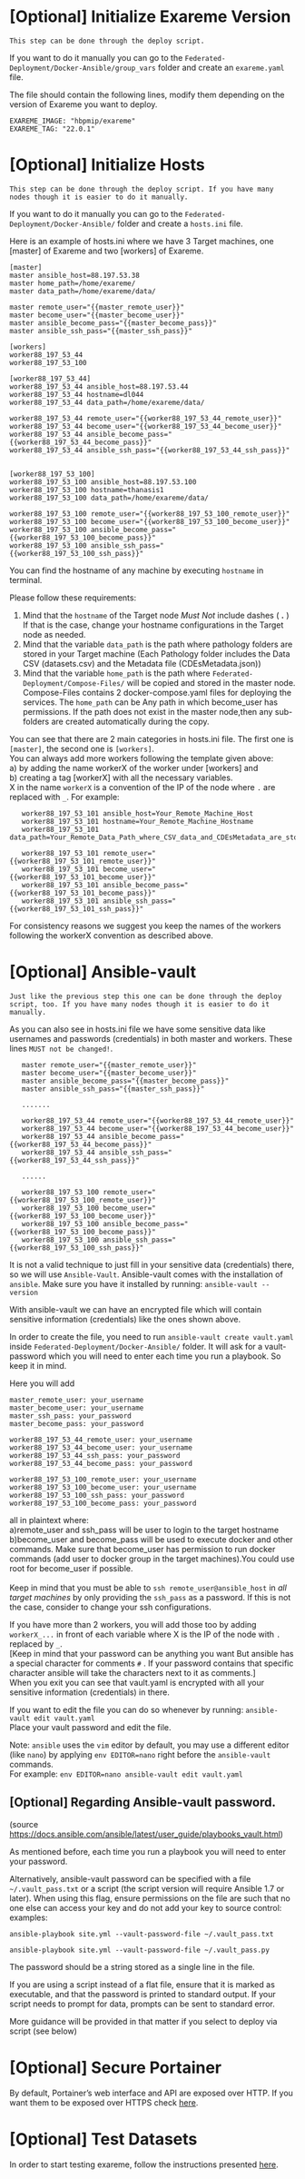 # [Optional] Initialize Exareme Version

```This step can be done through the deploy script.```

If you want to do it manually you can go to the ```Federated-Deployment/Docker-Ansible/group_vars``` folder and create an ```exareme.yaml``` file.

The file should contain the following lines, modify them depending on the version of Exareme you want to deploy.

```
EXAREME_IMAGE: "hbpmip/exareme"
EXAREME_TAG: "22.0.1"
```

# [Optional] Initialize Hosts

```This step can be done through the deploy script. If you have many nodes though it is easier to do it manually.```

If you want to do it manually you can go to the ```Federated-Deployment/Docker-Ansible/``` folder and create a ```hosts.ini``` file.

Here is an example of hosts.ini where we have 3 Target machines, one [master] of Exareme and two [workers] of Exareme.

```
[master]
master ansible_host=88.197.53.38
master home_path=/home/exareme/
master data_path=/home/exareme/data/

master remote_user="{{master_remote_user}}"
master become_user="{{master_become_user}}"
master ansible_become_pass="{{master_become_pass}}"
master ansible_ssh_pass="{{master_ssh_pass}}"

[workers]
worker88_197_53_44
worker88_197_53_100

[worker88_197_53_44]
worker88_197_53_44 ansible_host=88.197.53.44
worker88_197_53_44 hostname=dl044
worker88_197_53_44 data_path=/home/exareme/data/

worker88_197_53_44 remote_user="{{worker88_197_53_44_remote_user}}"
worker88_197_53_44 become_user="{{worker88_197_53_44_become_user}}"
worker88_197_53_44 ansible_become_pass="{{worker88_197_53_44_become_pass}}"
worker88_197_53_44 ansible_ssh_pass="{{worker88_197_53_44_ssh_pass}}"


[worker88_197_53_100]
worker88_197_53_100 ansible_host=88.197.53.100
worker88_197_53_100 hostname=thanasis1
worker88_197_53_100 data_path=/home/exareme/data/

worker88_197_53_100 remote_user="{{worker88_197_53_100_remote_user}}"
worker88_197_53_100 become_user="{{worker88_197_53_100_become_user}}"
worker88_197_53_100 ansible_become_pass="{{worker88_197_53_100_become_pass}}"
worker88_197_53_100 ansible_ssh_pass="{{worker88_197_53_100_ssh_pass}}"
```
You can find the hostname of any machine by executing ```hostname``` in terminal.<br/>

Please follow these requirements:
1) Mind that the ```hostname``` of the Target node *Must Not* include dashes ( **.** ) If that is the case, change your hostname configurations in the Target node as needed.
2) Mind that the variable ```data_path``` is the path where pathology folders are stored in your Target machine (Each Pathology folder includes the Data CSV (datasets.csv) and the Metadata file (CDEsMetadata.json))
3) Mind that the variable ```home_path``` is the path where ```Federated-Deployment/Compose-Files/``` will be copied and stored in the master node. Compose-Files contains 2 docker-compose.yaml files for deploying the services.
The ```home_path``` can be Any path in which become_user has permissions. If the path does not exist in the master node,then any sub-folders are created automatically during the copy.

You can see that there are 2 main categories in hosts.ini file. The first one is ```[master]```, the second one is ```[workers]```. <br/>
You can always add more workers following the template given above: </br>
a) by adding the name workerX of the worker under [workers] and </br>
b) creating a tag [workerX] with all the necessary variables. </br>
X in the name ```workerX``` is a convention of the IP of the node where ```.``` are replaced with ```_```. For example:

```
   worker88_197_53_101 ansible_host=Your_Remote_Machine_Host
   worker88_197_53_101 hostname=Your_Remote_Machine_Hostname
   worker88_197_53_101 data_path=Your_Remote_Data_Path_where_CSV_data_and_CDEsMetadata_are_stored

   worker88_197_53_101 remote_user="{{worker88_197_53_101_remote_user}}"
   worker88_197_53_101 become_user="{{worker88_197_53_101_become_user}}"
   worker88_197_53_101 ansible_become_pass="{{worker88_197_53_101_become_pass}}"
   worker88_197_53_101 ansible_ssh_pass="{{worker88_197_53_101_ssh_pass}}"
```

For consistency reasons we suggest you keep the names of the workers following the workerX convention as described above.

# [Optional] Ansible-vault

```Just like the previous step this one can be done through the deploy script, too. If you have many nodes though it is easier to do it manually.```

As you can also see in hosts.ini file we have some sensitive data like usernames and passwords (credentials) in both master and workers. These lines ```MUST not be changed!```.

```
   master remote_user="{{master_remote_user}}"
   master become_user="{{master_become_user}}"
   master ansible_become_pass="{{master_become_pass}}"
   master ansible_ssh_pass="{{master_ssh_pass}}"

   .......

   worker88_197_53_44 remote_user="{{worker88_197_53_44_remote_user}}"
   worker88_197_53_44 become_user="{{worker88_197_53_44_become_user}}"
   worker88_197_53_44 ansible_become_pass="{{worker88_197_53_44_become_pass}}"
   worker88_197_53_44 ansible_ssh_pass="{{worker88_197_53_44_ssh_pass}}"

   ......

   worker88_197_53_100 remote_user="{{worker88_197_53_100_remote_user}}"
   worker88_197_53_100 become_user="{{worker88_197_53_100_become_user}}"
   worker88_197_53_100 ansible_become_pass="{{worker88_197_53_100_become_pass}}"
   worker88_197_53_100 ansible_ssh_pass="{{worker88_197_53_100_ssh_pass}}"
```

It is not a valid technique to just fill in your sensitive data (credentials) there, so we will use ```Ansible-Vault```.
Ansible-vault comes with the installation of ```ansible```. Make sure you have it installed by running: ```ansible-vault --version```

With ansible-vault we can have an encrypted file which will contain sensitive information (credentials) like the ones shown above.

In order to create the file, you need to run
```ansible-vault create vault.yaml``` inside ```Federated-Deployment/Docker-Ansible/``` folder.
It will ask for a vault-password which you will need to enter each time you run a playbook. So keep it in mind.

Here you will add
```
master_remote_user: your_username
master_become_user: your_username
master_ssh_pass: your_password
master_become_pass: your_password

worker88_197_53_44_remote_user: your_username
worker88_197_53_44_become_user: your_username
worker88_197_53_44_ssh_pass: your_password
worker88_197_53_44_become_pass: your_password

worker88_197_53_100_remote_user: your_username
worker88_197_53_100_become_user: your_username
worker88_197_53_100_ssh_pass: your_password
worker88_197_53_100_become_pass: your_password
```
all in plaintext where:<br/>
a)remote_user and ssh_pass will be user to login to the target hostname<br/>
b)become_user and become_pass will be used to execute docker and other commands. Make sure that become_user has permission to run docker commands (add user to docker group in the target machines).You could use root for become_user if possible.
<br/><br/>
Keep in mind that you must be able to ```ssh remote_user@ansible_host``` in *all target machines* by only providing the ```ssh_pass``` as a password. If this is not the case, consider to change your ssh configurations.

If you have more than 2 workers, you will add those too by adding ```workerX_...``` in front of each variable where X is the IP of the node with ```.``` replaced by ```_```.<br/>
[Keep in mind that your password can be anything you want But ansible has a special character for comments ```#``` . If your password contains that specific character ansible will take the characters next to it as comments.]<br/>
When you exit you can see that vault.yaml is encrypted with all your sensitive information (credentials) in there.

If you want to edit the file you can do so whenever by running:
```ansible-vault edit vault.yaml```<br/>
Place your vault password and edit the file.

Note: ```ansible``` uses the ```vim``` editor by default, you may use a different editor (like ```nano```) by applying ```env EDITOR=nano``` right before the ```ansible-vault``` commands.<br/>
For example: ```env EDITOR=nano ansible-vault edit vault.yaml```

## [Optional] Regarding Ansible-vault password.
(source https://docs.ansible.com/ansible/latest/user_guide/playbooks_vault.html)

As mentioned before, each time you run a playbook you will need to enter your password.

Alternatively, ansible-vault password can be specified with a file ```~/.vault_pass.txt``` or a script (the script version will require Ansible 1.7 or later). When using this flag, ensure permissions on the file are such that no one else can access your key and do not add your key to source control:
examples:

```ansible-playbook site.yml --vault-password-file ~/.vault_pass.txt```

```ansible-playbook site.yml --vault-password-file ~/.vault_pass.py```

The password should be a string stored as a single line in the file.

If you are using a script instead of a flat file, ensure that it is marked as executable, and that the password is printed to standard output. If your script needs to prompt for data, prompts can be sent to standard error.

More guidance will be provided in that matter if you select to deploy via script (see below)

# [Optional] Secure Portainer

By default, Portainer’s web interface and API are exposed over HTTP. If you want them to be exposed over HTTPS check
<a href="https://github.com/madgik/exareme/tree/master/Documentation/SecurePortainer.md">here</a>.<br />

# [Optional] Test Datasets
In order to start testing exareme, follow the instructions presented [here](https://github.com/madgik/exareme/tree/master/Exareme-Docker/src/mip-algorithms/tests/data).
